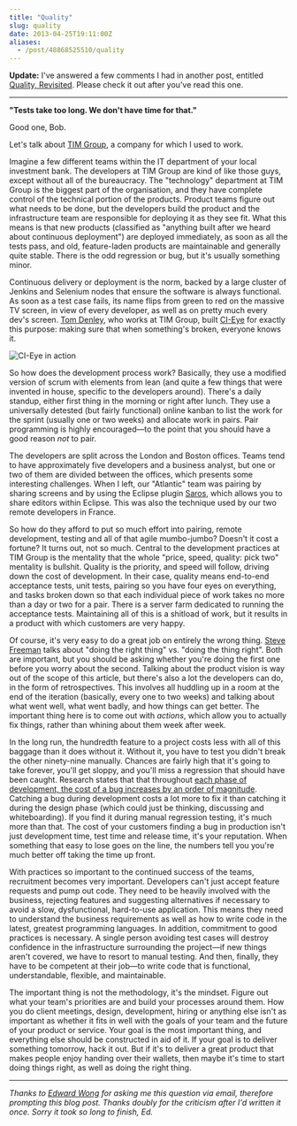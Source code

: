 ```yaml
---
title: "Quality"
slug: quality
date: 2013-04-25T19:11:00Z
aliases:
  - /post/48868525510/quality
---
```


**Update:** I've answered a few comments I had in another post, entitled
[Quality,
Revisited](http://monospacedmonologues.com/post/48923454095/quality-revisited).
Please check it out after you've read this one.

* * * * *

**"Tests take too long. We don't have time for that."**

Good one, Bob.

Let's talk about [TIM Group](http://timgroup.com/), a company for which
I used to work.

<!--more-->

Imagine a few different teams within the IT department of your local
investment bank. The developers at TIM Group are kind of like those
guys, except without all of the bureaucracy. The "technology" department
at TIM Group is the biggest part of the organisation, and they have
complete control of the technical portion of the products. Product teams
figure out what needs to be done, but the developers build the product
and the infrastructure team are responsible for deploying it as they see
fit. What this means is that new products (classified as "anything built
after we heard about continuous deployment") are deployed immediately,
as soon as all the tests pass, and old, feature-laden products are
maintainable and generally quite stable. There is the odd regression or
bug, but it's usually something minor.

Continuous delivery or deployment is the norm, backed by a large cluster
of Jenkins and Selenium nodes that ensure the software is always
functional. As soon as a test case fails, its name flips from green to
red on the massive TV screen, in view of every developer, as well as on
pretty much every dev's screen. [Tom
Denley](https://twitter.com/scarytom), who works at TIM Group, built
[CI-Eye](https://github.com/netmelody/ci-eye) for exactly this purpose:
making sure that when something's broken, everyone knows it.

![CI-Eye in
action](https://raw.github.com/netmelody/ci-eye/master/doc/screenshots/demo.png)

So how does the development process work? Basically, they use a modified
version of scrum with elements from lean (and quite a few things that
were invented in house, specific to the developers around). There's a
daily standup, either first thing in the morning or right after lunch.
They use a universally detested (but fairly functional) online kanban to
list the work for the sprint (usually one or two weeks) and allocate
work in pairs. Pair programming is highly encouraged—to the point that
you should have a good reason *not* to pair.

The developers are split across the London and Boston offices. Teams
tend to have approximately five developers and a business analyst, but
one or two of them are divided between the offices, which presents some
interesting challenges. When I left, our "Atlantic" team was pairing by
sharing screens and by using the Eclipse plugin
[Saros](http://www.saros-project.org/), which allows you to share
editors within Eclipse. This was also the technique used by our two
remote developers in France.

So how do they afford to put so much effort into pairing, remote
development, testing and all of that agile mumbo-jumbo? Doesn't it cost
a fortune? It turns out, not so much. Central to the development
practices at TIM Group is the mentality that the whole "price, speed,
quality: pick two" mentality is bullshit. Quality is the priority, and
speed will follow, driving down the cost of development. In their case,
quality means end-to-end acceptance tests, unit tests, pairing so you
have four eyes on everything, and tasks broken down so that each
individual piece of work takes no more than a day or two for a pair.
There is a server farm dedicated to running the acceptance tests.
Maintaining all of this is a shitload of work, but it results in a
product with which customers are very happy.

Of course, it's very easy to do a great job on entirely the wrong thing.
[Steve Freeman](https://twitter.com/sf105) talks about "doing the right
thing" vs. "doing the thing right". Both are important, but you should
be asking whether you're doing the first one before you worry about the
second. Talking about the product vision is way out of the scope of this
article, but there's also a lot the developers can do, in the form of
retrospectives. This involves all huddling up in a room at the end of
the iteration (basically, every one to two weeks) and talking about what
went well, what went badly, and how things can get better. The important
thing here is to come out with *actions*, which allow you to actually
fix things, rather than whining about them week after week.

In the long run, the hundredth feature to a project costs less with all
of this baggage than it does without it. Without it, you have to test
you didn't break the other ninety-nine manually. Chances are fairly high
that it's going to take forever, you'll get sloppy, and you'll miss a
regression that should have been caught. Research states that that
throughout [each phase of development, the cost of a bug increases by an
order of
magnitude](http://www.isixsigma.com/industries/software-it/defect-prevention-reducing-costs-and-enhancing-quality/).
Catching a bug during development costs a lot more to fix it than
catching it during the design phase (which could just be thinking,
discussing and whiteboarding). If you find it during manual regression
testing, it's much more than that. The cost of your customers finding a
bug in production isn't just development time, test time and release
time, it's your reputation. When something that easy to lose goes on the
line, the numbers tell you you're much better off taking the time up
front.

With practices so important to the continued success of the teams,
recruitment becomes very important. Developers can't just accept feature
requests and pump out code. They need to be heavily involved with the
business, rejecting features and suggesting alternatives if necessary to
avoid a slow, dysfunctional, hard-to-use application. This means they
need to understand the business requirements as well as how to write
code in the latest, greatest programming languages. In addition,
commitment to good practices is necessary. A single person avoiding test
cases will destroy confidence in the infrastructure surrounding the
project—if new things aren't covered, we have to resort to manual
testing. And then, finally, they have to be competent at their job—to
write code that is functional, understandable, flexible, and
maintainable.

The important thing is not the methodology, it's the mindset. Figure out
what your team's priorities are and build your processes around them.
How you do client meetings, design, development, hiring or anything else
isn't as important as whether it fits in well with the goals of your
team and the future of your product or service. Your goal is the most
important thing, and everything else should be constructed in aid of it.
If your goal is to deliver something tomorrow, hack it out. But if it's
to deliver a great product that makes people enjoy handing over their
wallets, then maybe it's time to start doing things right, as well as
doing the right thing.

* * * * *

*Thanks to [Edward Wong](https://plus.google.com/111189347667024503360)
for asking me this question via email, therefore prompting this blog
post. Thanks doubly for the criticism after I'd written it once. Sorry
it took so long to finish, Ed.*
